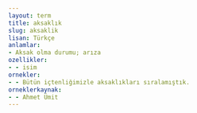 ```yaml
---
layout: term
title: aksaklık
slug: aksaklik
lisan: Türkçe
anlamlar:
- Aksak olma durumu; arıza
ozellikler:
- - isim
ornekler:
- - Bütün içtenliğimizle aksaklıkları sıralamıştık.
orneklerkaynak:
- - Ahmet Ümit
---
```


